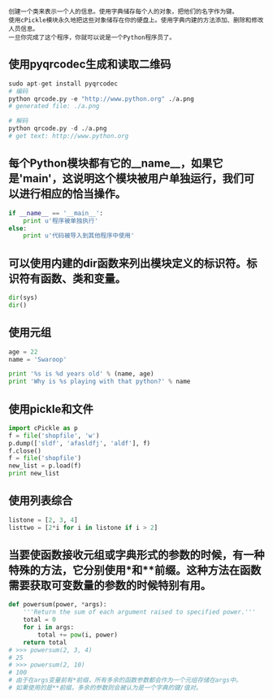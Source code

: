 ```
创建一个类来表示一个人的信息。使用字典储存每个人的对象，把他们的名字作为键。
使用cPickle模块永久地把这些对象储存在你的硬盘上。使用字典内建的方法添加、删除和修改人员信息。
一旦你完成了这个程序，你就可以说是一个Python程序员了。
```

## 使用pyqrcodec生成和读取二维码
```python
sudo apt-get install pyqrcodec
# 编码
python qrcode.py -e "http://www.python.org" ./a.png
# generated file: ./a.png

# 解码
python qrcode.py -d ./a.png
# get text: http://www.python.org
```

## 每个Python模块都有它的__name__，如果它是'__main__'，这说明这个模块被用户单独运行，我们可以进行相应的恰当操作。
```python
if __name__ == '__main__':
    print u'程序被单独执行'
else:
    print u'代码被导入到其他程序中使用'
```

## 可以使用内建的dir函数来列出模块定义的标识符。标识符有函数、类和变量。
```python
dir(sys)
dir()
```

## 使用元组
```python
age = 22
name = 'Swaroop'

print '%s is %d years old' % (name, age)
print 'Why is %s playing with that python?' % name
```

## 使用pickle和文件
```python
import cPickle as p
f = file('shopfile', 'w')
p.dump(['sldf', 'afasldfj', 'aldf'], f)
f.close()
f = file('shopfile')
new_list = p.load(f)
print new_list
```

## 使用列表综合
```python
listone = [2, 3, 4]
listtwo = [2*i for i in listone if i > 2]
```

## 当要使函数接收元组或字典形式的参数的时候，有一种特殊的方法，它分别使用*和**前缀。这种方法在函数需要获取可变数量的参数的时候特别有用。
```python
def powersum(power, *args):
    '''Return the sum of each argument raised to specified power.'''
    total = 0
    for i in args:
        total += pow(i, power)
    return total
# >>> powersum(2, 3, 4)
# 25
# >>> powersum(2, 10)
# 100
# 由于在args变量前有*前缀，所有多余的函数参数都会作为一个元组存储在args中。
# 如果使用的是**前缀，多余的参数则会被认为是一个字典的键/值对。
```